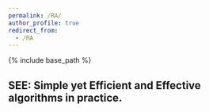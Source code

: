 ```yaml
---
permalink: /RA/
author_profile: true
redirect_from:
  - /RA
---
```

{% include base_path %}

SEE: Simple yet Efficient and Effective algorithms in practice.
----------
